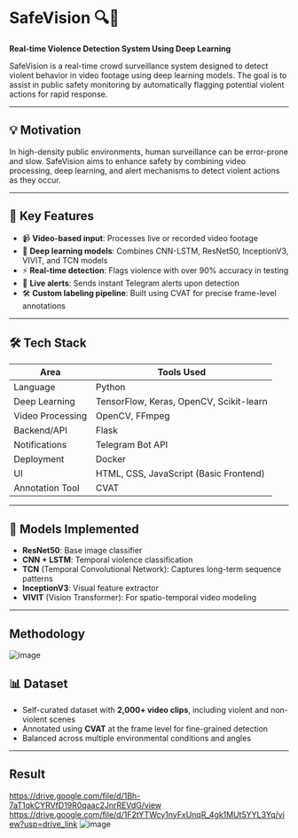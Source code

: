 # SafeVision 🔍🚨

**Real-time Violence Detection System Using Deep Learning**

SafeVision is a real-time crowd surveillance system designed to detect violent behavior in video footage using deep learning models. The goal is to assist in public safety monitoring by automatically flagging potential violent actions for rapid response.

---

## 💡 Motivation

In high-density public environments, human surveillance can be error-prone and slow. SafeVision aims to enhance safety by combining video processing, deep learning, and alert mechanisms to detect violent actions as they occur.

---

## 🎯 Key Features

- 📹 **Video-based input**: Processes live or recorded video footage
- 🧠 **Deep learning models**: Combines CNN-LSTM, ResNet50, InceptionV3, VIVIT, and TCN models
- ⚡ **Real-time detection**: Flags violence with over 90% accuracy in testing
- 📲 **Live alerts**: Sends instant Telegram alerts upon detection
- 🛠️ **Custom labeling pipeline**: Built using CVAT for precise frame-level annotations

---

## 🛠️ Tech Stack

| Area             | Tools Used                                     |
|------------------|------------------------------------------------|
| Language         | Python                                         |
| Deep Learning    | TensorFlow, Keras, OpenCV, Scikit-learn        |
| Video Processing | OpenCV, FFmpeg                                 |
| Backend/API      | Flask                                          |
| Notifications    | Telegram Bot API                               |
| Deployment       | Docker                                         |
| UI               | HTML, CSS, JavaScript (Basic Frontend)         |
| Annotation Tool  | CVAT                                           |

---

## 🧪 Models Implemented

- **ResNet50**: Base image classifier
- **CNN + LSTM**: Temporal violence classification
- **TCN** (Temporal Convolutional Network): Captures long-term sequence patterns
- **InceptionV3**: Visual feature extractor
- **VIVIT** (Vision Transformer): For spatio-temporal video modeling

---
## Methodology 
![image](https://github.com/user-attachments/assets/26f2dca1-aed6-4b20-95b0-7276570f28c1)


## 📊 Dataset

- Self-curated dataset with **2,000+ video clips**, including violent and non-violent scenes
- Annotated using **CVAT** at the frame level for fine-grained detection
- Balanced across multiple environmental conditions and angles

---
## Result 

https://drive.google.com/file/d/1Bh-7aT1qkCYRVfD19R0qaac2JnrREVdG/view
https://drive.google.com/file/d/1F2tYTWcy1nyFxUnqR_4gk1MUt5YYL3Yq/view?usp=drive_link
![image](https://github.com/user-attachments/assets/cfe25fc2-ba90-4366-af9b-4818af19fa04)





